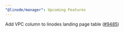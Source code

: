 ```yaml
---
"@linode/manager": Upcoming Features
---
```


Add VPC column to linodes landing page table ([#9485](https://github.com/linode/manager/pull/9485))
